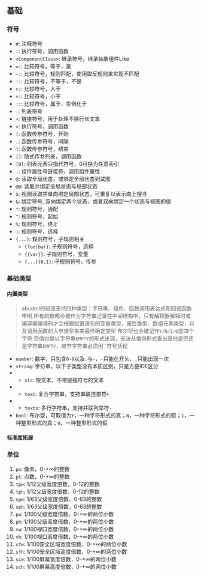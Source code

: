
## 基础
### 符号
- `#`: 注释符号
- `:`: 执行符号，调用函数
- `<ComponentClass>`: 继承符号，继承抽象组件Like
- `=:`: 比较符号，等于，是
- `~:`: 比较符号，规则匹配，使用取反规则来实现不匹配
- `!:`: 比较符号，不等于，不是
- `>:`: 比较符号，大于
- `>:`: 比较符号，小于
- `::`: 比较符号，属于、实例化于
- `-`: 列表符号
- `+`: 链接符号，用于处理不换行长文本
- `>`: 执行符号，调用函数
- `(`: 函数传参符号，开始
- `,`: 函数传参符号，间隔
- `)`: 函数传参符号，结束
- `[]`: 隐式传参列表，调用函数
- `[0]`: 列表元素只指代符号，0可换为任意索引
- `.`: 组件属性号链接符，调用组件属性
- `@`: 读取全局状态，或绑定全局状态到试图
- `@@`: 读取并绑定全局状态与局部状态
- `$`: 视图读取并单向绑定局部状态，可重复以表示向上搜寻
- `&`: 绑定符号, 双向绑定两个状态，或者双向绑定一个状态与视图的值
- `*`: 规则符号，通配
- `^`: 规则符号，起始
- `%`: 规则符号，终止
- `|`: 规则符号，选择
- `{...}`: 规则符号，子规则相关
  - `{foo|bar}`: 子规则符号，选择
  - `{{var}}`: 子规则符号，变量
  - `{...}{0,1}`: 子规则符号，传参

### 基础类型
#### 内置类型
> abcdml的赋值支持四种类型：字符串、组件、函数调用表达式和回调函数申明
> 所有的数都会被作为字符串记录在中间结构中，只有解释器解释时或编译器编译时才会根据赋值语句的变量类型、属性类型、数组元素类型，以及调用函数的入参类型来来最终确定类型
> 布尔型也会被记作`Y/N/1/0`这四个字符
> 空值也是以字符串`EMPTY`的形式出现，无法从值得形式看出是他是空还是字符串`EMPTY`，故空字符串必须用``符号括起
- `number`:   数字，只包含`0-9`以及`.`与`-`，`-`只能在开头，`.`只能出现一次
- `string`:   字符串，以下子类型没有本质区别，只是方便IDE区分
- - `str`:    短文本，不带链接符号的文本
- - `text`:   复合字符串，支持串联连接符`+`
- - `texts`:  多行字符串，支持并联列举符`-`
- `bool`:     布尔型，可取值为`Y`，一种字符形式的真；`N`，一种字符形式的假；`1`，一种整型形式的真；`0`，一种整型形式的假

#### 标准库拓展

### 单位
1.  `px`:  像素，0-+∞的整数
2.  `pt`:  点数，0-+∞的整数
3.  `tpw`: 1/12父级宽度倍数，0-12的整数
4.  `tph`: 1/12父级宽度倍数，0-12的整数
5.  `spw`: 1/63父级宽度倍数，0-63的整数
6.  `sph`: 1/63父级宽度倍数，0-63的整数
7.  `pw`:  1/100父级宽度倍数，0-+∞的两位小数
8.  `ph`:  1/100父级高度倍数，0-+∞的两位小数
9.  `vw`:  1/100视口宽度倍数，0-+∞的两位小数
10. `vh`:  1/100视口高度倍数，0-+∞的两位小数
11. `sfw`: 1/100安全区域宽度倍数，0-+∞的两位小数
12. `sfh`: 1/100安全区域高度倍数，0-+∞的两位小数
13. `scw`: 1/100屏幕宽度倍数，0-+∞的两位小数
14. `sch`: 1/100屏幕高度倍数，0-+∞的两位小数

